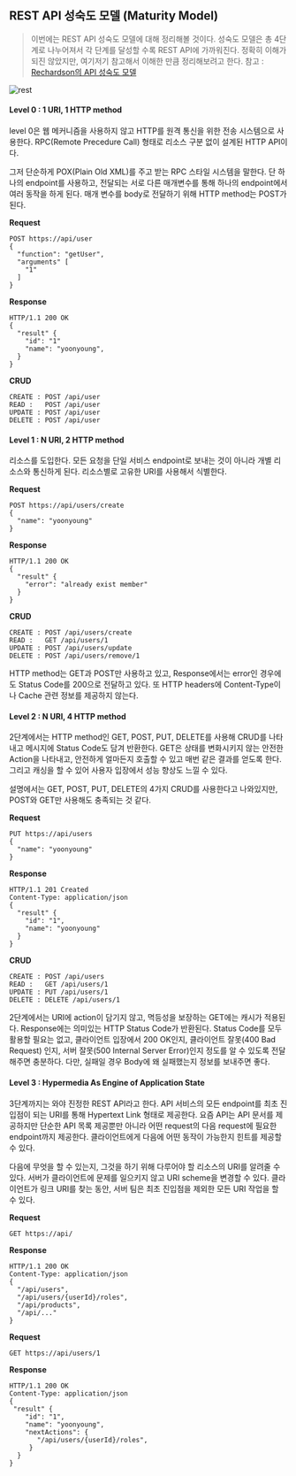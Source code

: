 <h2>REST API 성숙도 모델 (Maturity Model)</h2>

> 이번에는 REST API 성숙도 모델에 대해 정리해볼 것이다. 성숙도 모델은 총 4단계로 나누어져서 각 단계를 달성할 수록 REST API에 가까워진다. 정확히 이해가 되진 않았지만, 여기저기 참고해서 이해한 만큼 정리해보려고 한다. 참고 : [Rechardson의 API 성숙도 모델](https://martinfowler.com/articles/richardsonMaturityModel.html)

![rest](https://user-images.githubusercontent.com/30336831/103512393-f0b99380-4eab-11eb-8203-7858055901b6.png)


<h4> Level 0 : 1 URI, 1 HTTP method</h4>

level 0은 웹 메커니즘을 사용하지 않고 HTTP를 원격 통신을 위한 전송 시스템으로 사용한다. RPC(Remote Precedure Call) 형태로 리소스 구분 없이 설계된 HTTP API이다.

그저 단순하게 POX(Plain Old XML)를 주고 받는 RPC 스타일 시스템을 말한다. 단 하나의 endpoint를 사용하고, 전달되는 서로 다른 매개변수를 통해 하나의 endpoint에서 여러 동작을 하게 된다. 매개 변수를 body로 전달하기 위해 HTTP method는 POST가 된다.

<b>Request</b>

```
POST https://api/user
{
  "function": "getUser",
  "arguments" [
    "1"
  ]
}
```

<b>Response</b>

```
HTTP/1.1 200 OK
{
  "result" {
  	"id": "1"
    "name": "yoonyoung",
  }
}
```

<b>CRUD</b>

```
CREATE : POST /api/user
READ :   POST /api/user
UPDATE : POST /api/user
DELETE : POST /api/user
```



<h4>Level 1 : N URI, 2 HTTP method</h4>

리소스를 도입한다. 모든 요청을 단일 서비스 endpoint로 보내는 것이 아니라 개별 리소스와 통신하게 된다. 리소스별로 고유한 URI를 사용해서 식별한다. 

<b>Request</b>

```
POST https://api/users/create
{
  "name": "yoonyoung"
}
```

<b>Response</b>

```
HTTP/1.1 200 OK
{
  "result" {
    "error": "already exist member"
  }
}
```

<b>CRUD</b>

```
CREATE : POST /api/users/create
READ :   GET /api/users/1
UPDATE : POST /api/users/update
DELETE : POST /api/users/remove/1
```

HTTP method는 GET과 POST만 사용하고 있고, Response에서는 error인 경우에도 Status Code를 200으로 전달하고 있다. 또 HTTP headers에 Content-Type이나 Cache 관련 정보를 제공하지 않는다.



<h4>Level 2 : N URI, 4 HTTP method</h4>

2단계에서는 HTTP method인 GET, POST, PUT, DELETE를 사용해 CRUD를 나타내고 메시지에 Status Code도 담겨 반환한다. GET은 상태를 변화시키지 않는 안전한 Action을 나타내고, 안전하게 얼마든지 호출할 수 있고 매번 같은 결과를 얻도록 한다. 그리고 캐싱을 할 수 있어 사용자 입장에서 성능 향상도 느낄 수 있다.

설명에서는 GET, POST, PUT, DELETE의 4가지 CRUD를 사용한다고 나와있지만, POST와 GET만 사용해도 충족되는 것 같다.

<b>Request</b>

```
PUT https://api/users
{
  "name": "yoonyoung"
}
```

<b>Response</b>

```
HTTP/1.1 201 Created
Content-Type: application/json
{
  "result" {
    "id": "1",
    "name": "yoonyoung"
  }
}
```

<b>CRUD</b>

```
CREATE : POST /api/users
READ :   GET /api/users/1
UPDATE : PUT /api/users/1
DELETE : DELETE /api/users/1
```

2단계에서는 URI에 action이 담기지 않고, 멱등성을 보장하는 GET에는 캐시가 적용된다. Response에는 의미있는 HTTP Status Code가 반환된다. Status Code를 모두 활용할 필요는 없고, 클라이언트 입장에서 200 OK인지, 클라이언트 잘못(400 Bad Request) 인지, 서버 잘못(500 Internal Server Error)인지 정도를 알 수 있도록 전달해주면 충분하다. 다만, 실패일 경우 Body에 왜 실패했는지 정보를 보내주면 좋다.



<h4>Level 3 : Hypermedia As Engine of Application State</h4>

3단계까지는 와야 진정한 REST API라고 한다. API 서비스의 모든 endpoint를 최초 진입점이 되는 URI를 통해 Hypertext Link 형태로 제공한다. 요즘 API는 API 문서를 제공하지만 단순한 API 목록 제공뿐만 아니라 어떤 request의 다음 request에 필요한 endpoint까지 제공한다. 클라이언트에게 다음에 어떤 동작이 가능한지 힌트를 제공할 수 있다. 

다음에 무엇을 할 수 있는지, 그것을 하기 위해 다루어야 할 리소스의 URI를 알려줄 수 있다. 서버가 클라이언트에 문제를 일으키지 않고 URI scheme을 변경할 수 있다. 클라이언트가 링크 URI를 찾는 동안, 서버 팀은 최초 진입점을 제외한 모든 URI 작업을 할 수 있다.



<b>Request</b>

```
GET https://api/
```

<b>Response</b>

```
HTTP/1.1 200 OK
Content-Type: application/json
{
  "/api/users",
  "/api/users/{userId}/roles",
  "/api/products",
  "/api/..."
}
```

<b>Request</b>

```
GET https://api/users/1
```

<b>Response</b>

```
HTTP/1.1 200 OK
Content-Type: application/json
{
 "result" {
    "id": "1",
    "name": "yoonyoung",
    "nextActions": {
       "/api/users/{userId}/roles",
     }
  }
}
```